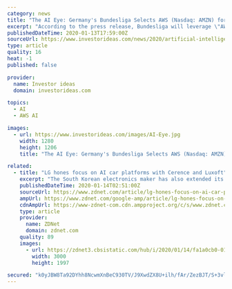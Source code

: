 ```yaml
---
category: news
title: "The AI Eye: Germany's Bundesliga Selects AWS (Nasdaq: AMZN) for Tech and IBM (NYSE: IBM) Announces Developments for Sterling Supply Chain Platform"
excerpt: "According to the press release, Bundesliga will leverage \"AWS artificial intelligence (AI), machine learning (ML), analytics, compute, database, and storage services to deliver real-time statistics to predict future plays and game outcomes, and recommend personalized match footage across mobile, online, streaming, and television broadcasts.\""
publishedDateTime: 2020-01-13T17:59:00Z
sourceUrl: https://www.investorideas.com/news/2020/artificial-intelligence/01131AIEye-AMZN-IBM.asp
type: article
quality: 16
heat: -1
published: false

provider:
  name: Investor ideas
  domain: investorideas.com

topics:
  - AI
  - AWS AI

images:
  - url: https://www.investorideas.com/images/AI-Eye.jpg
    width: 1280
    height: 1206
    title: "The AI Eye: Germany's Bundesliga Selects AWS (Nasdaq: AMZN) for Tech and IBM (NYSE: IBM) Announces Developments for Sterling Supply Chain Platform"

related:
  - title: "LG hones focus on AI car platforms with Cerence and Luxoft"
    excerpt: "The South Korean electronics maker has also extended its partnership with Microsoft as part of plans to move further into the commercial space. LG said it will leverage Microsoft Azure and AI services to enhance its management systems to enable its Building Energy Control (BECON) system to manage and control heating, ventilation, and air ..."
    publishedDateTime: 2020-01-14T02:51:00Z
    sourceUrl: https://www.zdnet.com/article/lg-hones-focus-on-ai-car-platforms-with-cerence-and-luxoft/
    ampUrl: https://www.zdnet.com/google-amp/article/lg-hones-focus-on-ai-car-platforms-with-cerence-and-luxoft/
    cdnAmpUrl: https://www-zdnet-com.cdn.ampproject.org/c/s/www.zdnet.com/google-amp/article/lg-hones-focus-on-ai-car-platforms-with-cerence-and-luxoft/
    type: article
    provider:
      name: ZDNet
      domain: zdnet.com
    quality: 89
    images:
      - url: https://zdnet3.cbsistatic.com/hub/i/2020/01/14/fa1a0cb0-0104-41aa-b836-0541476b2854/lg-cerence-partnership.jpg
        width: 3000
        height: 1997

secured: "k0yJBW8Ta92DYhh8NcwmXnBeC930TV/J9XwdZX8U+ilh/fAr/ZezBJT/S+3vlmJ5Eqe0w+z7mVbLYcRTuq1HkMofd7PEyGjrFOvnR9nWVQ4NCPSJ6l0XRtJaBPqv2nsRjW2YiJPIjZJ9VAiso2SR/2as7g0IaYL4HEgIEFia4mHy96V0lKZSijbftcn6T+x9CpfjLpBDedGZhtVCPu+LzJsDNuoEiOhb2jcIec+m3k9hd0RqcQ/NH1xhUs7bs+y3xJaU2MF1HAgY/Nj/XqiPy33Q7/5Q0HkJSVPAcMM0ftI=;Q0WmOc2bjLUq7UUtN/SahA=="
---
```


